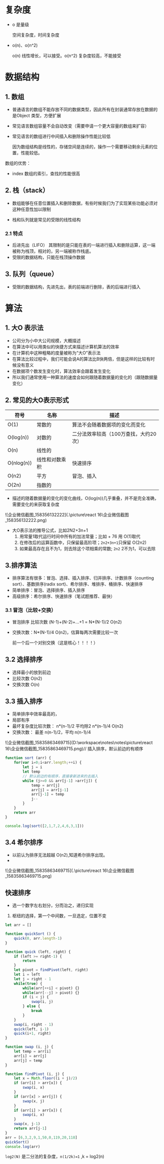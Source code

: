 # 复杂度

* o 是量级

  空间复杂度，时间复杂度

* o(n)、o(n^2)

  o(n) 线性增长，可以接受。o(n^2) 复杂度较高，不能接受



# 数据结构

## 1. 数组

* 普通语言的数组不能存放不同的数据类型，因此所有在封装通常存放在数据的是Object 类型，方便扩展

* 常见语言数组容量不会自动改变（需要申请一个更大容量的数组来扩容）

* 常见语言的数组进行中间插入和删除操作性能比较低

  因为数组结构是线性的，存储空间是连续的，操作一个需要移动剩余元素的位置，性能较低。

数组的优势：

* index 数组的索引，查找的性能很高

## 2. 栈（stack）

* 数组能够在任意位置插入和删除数据，有些时候我们为了实现某些功能必须对这种任意性加以限制

* 栈和队列就是常见的受限的线性结构

### 2.1 特点

* 后进先出（LIFO）
  其限制的是只能在表的一端进行插入和删除运算，这一端被称为栈顶，相对的，另一端被称作栈底。
* 受限的数据结构，只能在栈顶操作数据

## 3. 队列（queue）

* 受限的数据结构，先进先出，表的前端进行删除，表的后端进行插入

# 算法

## 1. 大O 表示法

* 公司分为小中大公司规模，大概描述
* 在算法中可以用类似的快捷方式来描述计算机算法的效率
* 在计算机中这种粗略的度量被称为“大O”表示法
* 在算法比较过程中，我们可能会说A的算法比B快两倍，但是这样的比较有时候没有意义
* 在数据项个数发生变化时，算法效率会跟着发生变化
* 所以我们通常使用一种算法的速度会如何跟随着数据量的变化的（跟随数据量变化）

## 2. 常见的大O表示形式

| 符号 | 名称   |描述|
| ---- | ------ |----|
| O(1) | 常数的 |算法不会随着数据项的变化而变化|
| O(log(n)) |对数的|二分法效率较高（100万查找，大约20次）|
|O(n)|线性的||
|O(nlog(n))|线性和对数乘积|快速排序|
|O(n2)|平方|冒泡、插入|
|O(2n)|指数的||

* 描述的随着数据量的变化的变化曲线，O(log(n))几乎重叠，并不是完全准确，需要变化的来获取复杂度

![企业微信截图_158356132222](.\picture\react 16\企业微信截图_158356132222.png)

* 大O表示法的推导公式，比如2N2+3n+1
  1. 用常量1取代运行时间中所有的加法常量；比如 + 76 用 O(1)取代
  2. 在修改后的运算函数中，只保留最高阶项；`2n2+3n+1`只保留 O(2n2)
  3. 如果最高存在且不为1，则去除这个项相乘的常数; `2n2` 2不为1，可以去除

## 3.排序算法

* 排序算法有很多：冒泡、选择、插入排序、归并排序、计数排序（counting sort）、基数排序(radix sort)、希尔排序、堆排序、桶排序、快速排序
* 简单排序：冒泡、选择排序、插入排序
* 高级排序：希尔排序、快速排序（笔试题推荐、最快）

### 3.1 冒泡（比较+交换）

* 冒泡排序 比较次数 (N-1)+(N-2)+...+1 = N*(N-1)/2  O(n2)

* 交换次数：N*(N-1)/4  O(n2)，估算每两次需要比较一次

  前一个后一个对别交换（这是核心！！！！）

## 3.2 选择排序

* 选择最小的放到前边
* 比较次数 O(n2)
* 交换次数 O(n)

## 3.3 插入排序

* 简单排序中效率最高的，
* 局部有序
* 最坏复杂度比较次数： n*(n-1)/2  平均除2  n*(n-1)/4  O(n2)
* 交换次数： 最差 n(n-1)/2，平均 n(n-1)/4


![企业微信截图_15835863469715](D:\workspace\notes\notes\picture\react 16\企业微信截图_15835863469715.png)// 插入排序，默认前边的有顺序

```js
function sort (arr) {
    for(var i=0;i<arr.length;++i) {
        let j = i
        let temp 
        // 默认前边的有顺序，直接拿新进来的去插入
        while (j>=0 && arr[j-1] >arr[j]) {
            temp = arr[j]
            arr[j] = arr[j-1]
            arr[j-1] = temp
            j--
        }
    }
    return arr
}

console.log(sort([2,1,7,2,4,6,3,1]))
```



## 3.4 希尔排序

* 以前认为排序无法超越 O(n2),知道希尔排序出现。
* 

![企业微信截图_15835863469715](.\picture\react 16\企业微信截图_15835863469715.png)

## 快速排序

* 选一个数字左右划分，分而治之，递归实现

1. 枢纽的选择，第一个中间数，一旦选定，位置不变

```jsx
let arr = []

function quickSort () {
    quick(0, arr.length-1)
}

function quick (left, right) { 
    if (left >= right-1) {
        return
    }
    let pivot = findPivot(left, right)
    let i = left
    let j = right - 1
    while(true) {
        while(arr[++i] < pivot) {}
        while(arr[--j] > pivot) {}
        if (i < j) {
            swap(i, j)
        } else {
            break
        }
    }
    swap(i, right - 1)
    quick(left, i-1)
    quick(i+1, right)
}

function swap (i, j) {
    let temp = arr[i]
    arr[i] = arr[j]
    arr[j] = temp
}

function findPivot (i, j) {
    let x = Math.floor((i + j)/2)
    if (arr[i] > arr[x]) {
        swap(i, x)
    }
    if (arr[x] > arr[j]) {
        swap(x, j)
    }
    if (arr[i] > arr[x]) {
        swap(i, x)
    }
    swap(x, j-1)
    return arr[j-1]
}
arr = [6,3,2,9,1,50,0,119,20,118]
quickSort()
console.log(arr)

```

`log2(N)` 是二分法的复杂度，`n(1/2k)=1` ,k = log2(n)

